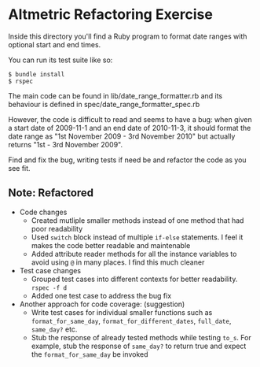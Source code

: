 # Altmetric Refactoring Exercise

Inside this directory you'll find a Ruby program to format date ranges with
optional start and end times.

You can run its test suite like so:

    $ bundle install
    $ rspec

The main code can be found in lib/date_range_formatter.rb and its behaviour is
defined in spec/date_range_formatter_spec.rb

However, the code is difficult to read and seems to have a bug: when given a
start date of 2009-11-1 and an end date of 2010-11-3, it should format the
date range as "1st November 2009 - 3rd November 2010" but actually returns
"1st - 3rd November 2009".

Find and fix the bug, writing tests if need be and refactor the code as you
see fit.

## Note: Refactored

- Code changes
  - Created mutliple smaller methods instead of one method that had poor readability
  - Used `switch` block instead of multiple `if-else` statements. I feel it makes the code better readable and maintenable
  - Added attribute reader methods for all the instance variables to avoid using `@` in many places. I find this much cleaner
- Test case changes
  - Grouped test cases into different contexts for better readability. `rspec -f d`
  - Added one test case to address the bug fix
- Another approach for code coverage: (suggestion)
  - Write test cases for individual smaller functions such as `format_for_same_day`, `format_for_different_dates`, `full_date`, `same_day?` etc.
  - Stub the response of already tested methods while testing `to_s`. For example, stub the response of `same_day?` to return true and expect the `format_for_same_day` be invoked